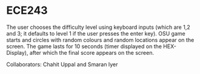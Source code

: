# ECE243
The user chooses the difficulty level using keyboard inputs (which are 1,2 and 3; it defaults to level 1 if the user presses the enter key). OSU game starts and circles with random colours and random locations appear on the screen. The game lasts for 10 seconds (timer displayed on the HEX-Display), after which the final score appears on the screen.

Collaborators: Chahit Uppal and Smaran Iyer
